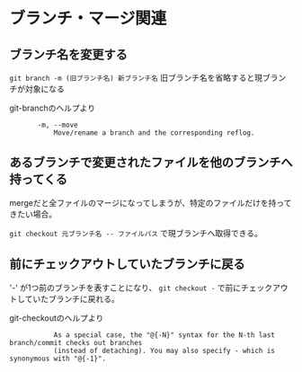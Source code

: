 # ブランチ・マージ関連

## ブランチ名を変更する

`git branch -m (旧ブランチ名) 新ブランチ名`
旧ブランチ名を省略すると現ブランチが対象になる

git-branchのヘルプより
```
       -m, --move
           Move/rename a branch and the corresponding reflog.
```

## あるブランチで変更されたファイルを他のブランチへ持ってくる

mergeだと全ファイルのマージになってしまうが、特定のファイルだけを持ってきたい場合。

`git checkout 元ブランチ名 -- ファイルパス` で現ブランチへ取得できる。


## 前にチェックアウトしていたブランチに戻る

'-' が1つ前のブランチを表すことになり、 `git checkout -` で前にチェックアウトしていたブランチに戻れる。

git-checkoutのヘルプより
```
           As a special case, the "@{-N}" syntax for the N-th last branch/commit checks out branches
           (instead of detaching). You may also specify - which is synonymous with "@{-1}".
```


